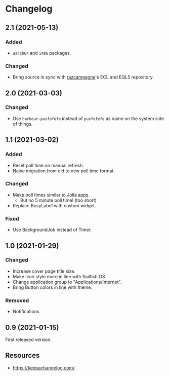 # Changelog

## 2.1 (2021-05-13)

### Added

- `aarch64` and `i486` packages.

### Changed

- Bring source in sync with [razcampagne](https://openrepos.net/user/856/programs)'s ECL and EQL5 repository.

## 2.0 (2021-03-03)

### Changed

- Use `harbour-pusfofefe` instead of `pusfofefe` as name on the system
  side of things.

## 1.1 (2021-03-02)

### Added

- Reset poll time on manual refresh.
- Naive migration from old to new poll time format.

### Changed

- Make poll times similar to Jolla apps.
    - But no 5 minute poll time! (too short)
- Replace BusyLabel with custom widget.

### Fixed

- Use BackgroundJob instead of Timer.

## 1.0 (2021-01-29)

### Changed

- Increase cover page title size.
- Make icon style more in line with Sailfish OS.
- Change application group to "Applications/Internet".
- Bring Button colors in line with theme.

### Removed

- Notifications

## 0.9 (2021-01-15)

First released version.

## Resources

- https://keepachangelog.com/

